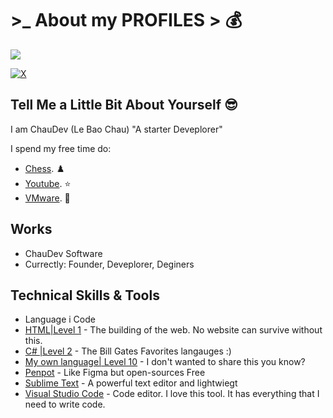 # >_ About my PROFILES > :moneybag:

![](https://raw.githubusercontent.com/vanzasetia/vanzasetia/main/images/banner.jpg)

<div align="left">
  <a href="https://twitter.com/LeBaoChauDev" target="_blank"><img src="https://img.shields.io/twitter/follow/LeBaoChauDev?logo=twitter&style=for-the-badge" alt="X" /></a> 
</div>

## Tell Me a Little Bit About Yourself :sunglasses:
I am ChauDev (Le Bao Chau)
"A starter Deveplorer"

I spend my free time do:
- [Chess](https://chess.com/its_chaudev). :chess_pawn:
- [Youtube](https://youtube.com/). :star:
- [VMware](https://vmware.com/). :1st_place_medal:
## Works
- ChauDev Software
- Currectly: Founder, Deveplorer, Deginers
## Technical Skills & Tools
- Language i Code
- [HTML|Level 1](https://developer.mozilla.org/en-US/docs/Web/html) - The building of the web. No website can survive without this.
- [C# |Level 2](https://learn.microsoft.com/en-us/dotnet/csharp/) - The Bill Gates Favorites langauges :)
- [My own language| Level 10](https://) - I don't wanted to share this you know?
- [Penpot](https://www.penpot.app/) - Like Figma but open-sources Free 
- [Sublime Text](https://www.sublimetext.com/) - A powerful text editor and lightwiegt
- [Visual Studio Code](https://code.visualstudio.com/) - Code editor. I love this tool. It has everything that I need to write code.

